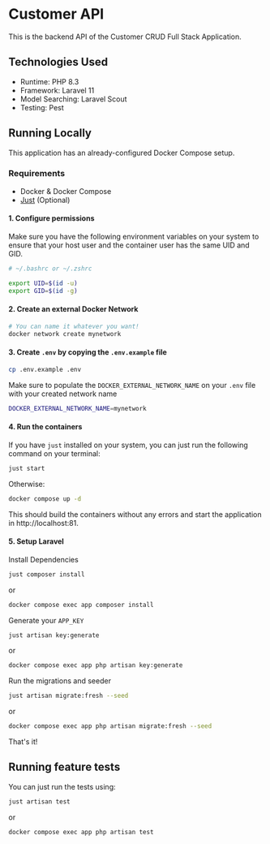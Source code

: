 # Customer API

This is the backend API of the Customer CRUD Full Stack Application.

## Technologies Used

- Runtime: PHP 8.3
- Framework: Laravel 11
- Model Searching: Laravel Scout
- Testing: Pest

## Running Locally

This application has an already-configured Docker Compose setup.

### Requirements

- Docker & Docker Compose
- [Just](https://github.com/casey/just) (Optional)

#### 1. Configure permissions

Make sure you have the following environment variables on your system to ensure that your host user and the container user has the same UID and GID.

```bash
# ~/.bashrc or ~/.zshrc

export UID=$(id -u)
export GID=$(id -g)
```

#### 2. Create an external Docker Network
```bash
# You can name it whatever you want!
docker network create mynetwork
```

#### 3. Create `.env` by copying the `.env.example` file

```bash
cp .env.example .env
```

Make sure to populate the `DOCKER_EXTERNAL_NETWORK_NAME` on your `.env` file with your created network name
```bash
DOCKER_EXTERNAL_NETWORK_NAME=mynetwork
```

#### 4. Run the containers

If you have `just` installed on your system, you can just run the following command on your terminal:

```bash
just start
```

Otherwise:
```bash
docker compose up -d
```

This should build the containers without any errors and start the application in http://localhost:81.

#### 5. Setup Laravel

Install Dependencies
```bash
just composer install
```
or
```bash
docker compose exec app composer install
```

Generate your `APP_KEY`
```bash
just artisan key:generate
```

or

```bash
docker compose exec app php artisan key:generate
```
Run the migrations and seeder

```bash
just artisan migrate:fresh --seed
```

or

```bash
docker compose exec app php artisan migrate:fresh --seed
```

That's it!

## Running feature tests

You can just run the tests using:

```bash
just artisan test
```

or

```bash
docker compose exec app php artisan test
```
